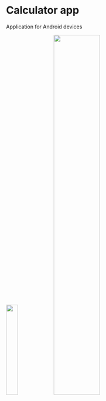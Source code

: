 # Calculator app
Application for Android devices

<img src="https://github.com/jarekzielinski/Calculator/assets/25159787/1602afca-dcbb-4ff9-8cbe-7537972f3acb" width=25% height=25%>
<img src="https://github.com/jarekzielinski/Calculator/assets/25159787/9e97ec9d-e4f4-4197-9426-457799248c56" width=50% height=50%>
